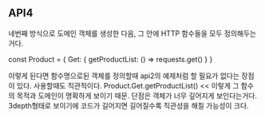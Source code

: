 ## API4
네번째 방식으로 도메인 객체를 생성한 다음, 그 안에 HTTP 함수들을 모두 정의해두는거다.

const Product = {
  Get: {
    getProductList: () => requests.get()
  }
}

이렇게 된다면 함수명으로된 객체를 정의할때 api2의 예제처럼 할 필요가 없다는 장점이 있다.
사용할때도 직관적이다. Product.Get.getProductList() << 이렇게 그 함수의 목적과 도메인이 명확하게 보이기 때문.
단점은 객체가 너무 깊어지게 보인다는거다. 3depth형태로 보이기에 코드가 길어지면 길어질수록 직관성을 해칠 가능성이 크다.
